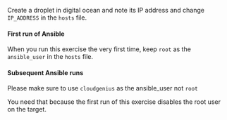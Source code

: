 Create a droplet in digital ocean and note its IP address and change `IP_ADDRESS` in the `hosts` file.

#### First run of Ansible

When you run this exercise the very first time, keep `root` as the `ansible_user` in the `hosts` file.

#### Subsequent Ansible runs

Please make sure to use `cloudgenius` as the ansible_user not `root`

You need that because the first run of this exercise disables the root user on the target.

